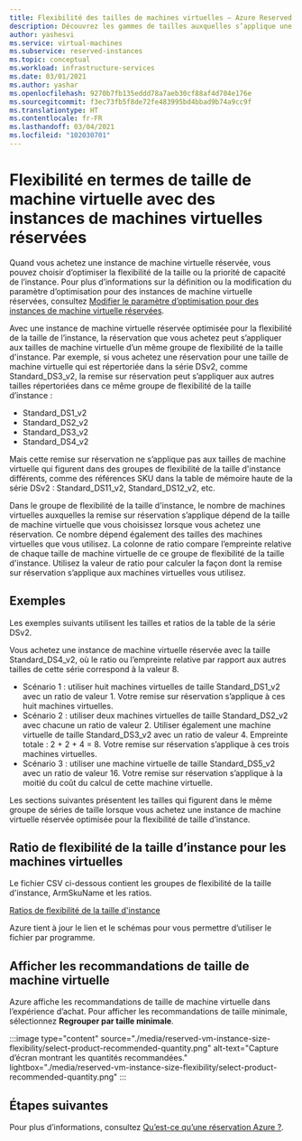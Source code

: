 ```yaml
---
title: Flexibilité des tailles de machines virtuelles – Azure Reserved VM Instances
description: Découvrez les gammes de tailles auxquelles s’applique une remise de réservation lorsque vous achetez une instance de machine virtuelle réservée.
author: yashesvi
ms.service: virtual-machines
ms.subservice: reserved-instances
ms.topic: conceptual
ms.workload: infrastructure-services
ms.date: 03/01/2021
ms.author: yashar
ms.openlocfilehash: 9270b7fb135eddd78a7aeb30cf88af4d704e176e
ms.sourcegitcommit: f3ec73fb5f8de72fe483995bd4bbad9b74a9cc9f
ms.translationtype: HT
ms.contentlocale: fr-FR
ms.lasthandoff: 03/04/2021
ms.locfileid: "102030701"
---
```

# <a name="virtual-machine-size-flexibility-with-reserved-vm-instances"></a>Flexibilité en termes de taille de machine virtuelle avec des instances de machines virtuelles réservées

Quand vous achetez une instance de machine virtuelle réservée, vous pouvez choisir d’optimiser la flexibilité de la taille ou la priorité de capacité de l’instance. Pour plus d’informations sur la définition ou la modification du paramètre d’optimisation pour des instances de machine virtuelle réservées, consultez [Modifier le paramètre d’optimisation pour des instances de machine virtuelle réservées](../cost-management-billing/reservations/manage-reserved-vm-instance.md#change-optimize-setting-for-reserved-vm-instances).

Avec une instance de machine virtuelle réservée optimisée pour la flexibilité de la taille de l’instance, la réservation que vous achetez peut s’appliquer aux tailles de machine virtuelle d’un même groupe de flexibilité de la taille d'instance. Par exemple, si vous achetez une réservation pour une taille de machine virtuelle qui est répertoriée dans la série DSv2, comme Standard_DS3_v2, la remise sur réservation peut s’appliquer aux autres tailles répertoriées dans ce même groupe de flexibilité de la taille d’instance :

- Standard_DS1_v2
- Standard_DS2_v2
- Standard_DS3_v2
- Standard_DS4_v2

Mais cette remise sur réservation ne s’applique pas aux tailles de machine virtuelle qui figurent dans des groupes de flexibilité de la taille d'instance différents, comme des références SKU dans la table de mémoire haute de la série DSv2 : Standard_DS11_v2, Standard_DS12_v2, etc.

Dans le groupe de flexibilité de la taille d'instance, le nombre de machines virtuelles auxquelles la remise sur réservation s’applique dépend de la taille de machine virtuelle que vous choisissez lorsque vous achetez une réservation. Ce nombre dépend également des tailles des machines virtuelles que vous utilisez. La colonne de ratio compare l’empreinte relative de chaque taille de machine virtuelle de ce groupe de flexibilité de la taille d'instance. Utilisez la valeur de ratio pour calculer la façon dont la remise sur réservation s’applique aux machines virtuelles vous utilisez.

## <a name="examples"></a>Exemples

Les exemples suivants utilisent les tailles et ratios de la table de la série DSv2.

Vous achetez une instance de machine virtuelle réservée avec la taille Standard_DS4_v2, où le ratio ou l’empreinte relative par rapport aux autres tailles de cette série correspond à la valeur 8.

- Scénario 1 : utiliser huit machines virtuelles de taille Standard_DS1_v2 avec un ratio de valeur 1. Votre remise sur réservation s’applique à ces huit machines virtuelles.
- Scénario 2 : utiliser deux machines virtuelles de taille Standard_DS2_v2 avec chacune un ratio de valeur 2. Utiliser également une machine virtuelle de taille Standard_DS3_v2 avec un ratio de valeur 4. Empreinte totale : 2 + 2 + 4 = 8. Votre remise sur réservation s’applique à ces trois machines virtuelles.
- Scénario 3 : utiliser une machine virtuelle de taille Standard_DS5_v2 avec un ratio de valeur 16. Votre remise sur réservation s’applique à la moitié du coût du calcul de cette machine virtuelle.

Les sections suivantes présentent les tailles qui figurent dans le même groupe de séries de taille lorsque vous achetez une instance de machine virtuelle réservée optimisée pour la flexibilité de taille d’instance.

## <a name="instance-size-flexibility-ratio-for-vms"></a>Ratio de flexibilité de la taille d’instance pour les machines virtuelles 

Le fichier CSV ci-dessous contient les groupes de flexibilité de la taille d'instance, ArmSkuName et les ratios.  

[Ratios de flexibilité de la taille d'instance](https://isfratio.blob.core.windows.net/isfratio/ISFRatio.csv)

Azure tient à jour le lien et le schémas pour vous permettre d’utiliser le fichier par programme.

## <a name="view-vm-size-recommendations"></a>Afficher les recommandations de taille de machine virtuelle

Azure affiche les recommandations de taille de machine virtuelle dans l’expérience d’achat. Pour afficher les recommandations de taille minimale, sélectionnez **Regrouper par taille minimale**.

:::image type="content" source="./media/reserved-vm-instance-size-flexibility/select-product-recommended-quantity.png" alt-text="Capture d’écran montrant les quantités recommandées." lightbox="./media/reserved-vm-instance-size-flexibility/select-product-recommended-quantity.png" :::

## <a name="next-steps"></a>Étapes suivantes

Pour plus d’informations, consultez [Qu’est-ce qu’une réservation Azure ?](../cost-management-billing/reservations/save-compute-costs-reservations.md).
